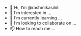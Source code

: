 - 👋 Hi, I’m @rashmikasihil
- 👀 I’m interested in ...
- 🌱 I’m currently learning ...
- 💞️ I’m looking to collaborate on ...
- 📫 How to reach me ...

<!---
rashmikasihil/rashmikasihil is a ✨ special ✨ repository because its `README.md` (this file) appears on your GitHub profile.
You can click the Preview link to take a look at your changes.
--->

